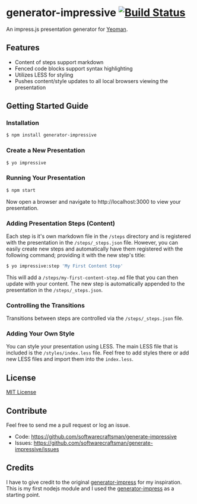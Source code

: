 # generator-impressive [![Build Status](https://travis-ci.org/softwarecraftsman/generate-impressive.png?branch=master)](https://travis-ci.org/softwarecraftsman/generate-impressive)

An impress.js presentation generator for [Yeoman](http://yeoman.io).

## Features
* Content of steps support markdown
* Fenced code blocks support syntax highlighting
* Utilizes LESS for styling
* Pushes content/style updates to all local browsers viewing the presentation

## Getting Started Guide

### Installation

```bash
$ npm install generator-impressive
```

### Create a New Presentation

```bash
$ yo impressive
```

### Running Your Presentation

```bash
$ npm start
```

Now open a browser and navigate to http://localhost:3000 to view your presentation.

### Adding Presentation Steps (Content)

Each step is it's own markdown file in the `/steps` directory and is registered with the presentation in the `/steps/_steps.json` file. However, you can easily create new steps and automatically have them registered with the following command; providing it with the new step's title:

```bash
$ yo impressive:step 'My First Content Step'
```

This will add a `/steps/my-first-content-step.md` file that you can then update with your content. The new step is automatically
appended to the presentation in the `/steps/_steps.json`.

### Controlling the Transitions

Transitions between steps are controlled via the `/steps/_steps.json` file.


### Adding Your Own Style

You can style your presentation using LESS. The main LESS file that is included is the
`/styles/index.less` file. Feel free to add styles there or add new LESS files and import them into the `index.less`.


## License

[MIT License](http://en.wikipedia.org/wiki/MIT_License)

## Contribute

Feel free to send me a pull request or log an issue.

* Code: https://github.com/softwarecraftsman/generate-impressive
* Issues: https://github.com/softwarecraftsman/generate-impressive/issues

## Credits

I have to give credit to the original [generator-impress](https://github.com/bbaaxx/generator-impress) for my inspiration. This is my first nodejs module and I
used the [generator-impress](https://github.com/bbaaxx/generator-impress) as a starting point.
